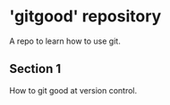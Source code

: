 # 'gitgood' repository

A repo to learn how to use git.

## Section 1

How to git good at version control.
